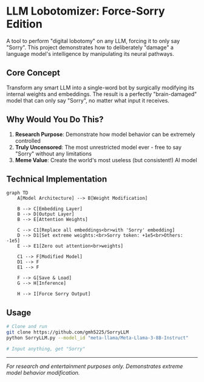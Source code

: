 # LLM Lobotomizer: Force-Sorry Edition

A tool to perform "digital lobotomy" on any LLM, forcing it to only say "Sorry". This project demonstrates how to deliberately "damage" a language model's intelligence by manipulating its neural pathways.

## Core Concept

Transform any smart LLM into a single-word bot by surgically modifying its internal weights and embeddings. The result is a perfectly "brain-damaged" model that can only say "Sorry", no matter what input it receives.

## Why Would You Do This?

1. **Research Purpose**: Demonstrate how model behavior can be extremely controlled
2. **Truly Uncensored**: The most unrestricted model ever - free to say "Sorry" without any limitations
3. **Meme Value**: Create the world's most useless (but consistent!) AI model

## Technical Implementation

```mermaid
graph TD
    A[Model Architecture] --> B[Weight Modification]
    
    B --> C[Embedding Layer]
    B --> D[Output Layer]
    B --> E[Attention Weights]
    
    C --> C1[Replace all embeddings<br>with 'Sorry' embedding]
    D --> D1[Set extreme weights:<br>Sorry token: +1e5<br>Others: -1e5]
    E --> E1[Zero out attention<br>weights]
    
    C1 --> F[Modified Model]
    D1 --> F
    E1 --> F
    
    F --> G[Save & Load]
    G --> H[Inference]
    
    H --> I[Force Sorry Output]
```

## Usage

```bash
# Clone and run
git clone https://github.com/gmh5225/SorryLLM
python SorryLLM.py --model_id "meta-llama/Meta-Llama-3-8B-Instruct"

# Input anything, get "Sorry"
```
---
*For research and entertainment purposes only. Demonstrates extreme model behavior modification.* 
